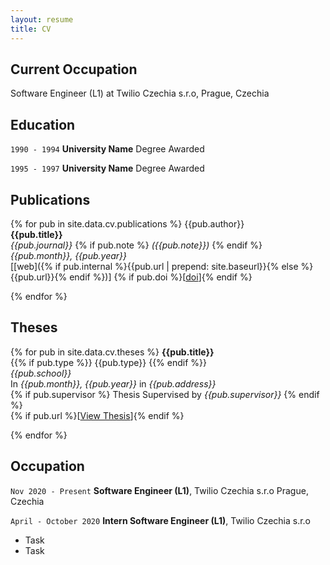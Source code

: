 ```yaml
---
layout: resume
title: CV
---
```

## Current Occupation

Software Engineer (L1) at Twilio Czechia s.r.o, Prague, Czechia

## Education

`1990 - 1994`
__University Name__
Degree Awarded

`1995 - 1997`
__University Name__
Degree Awarded 

## Publications

<!-- A list is also available [online](https://scholar.google.co.uk/citations?user=LTOTl0YAAAAJ) -->

{% for pub in site.data.cv.publications %}
{{pub.author}}<br />
**{{pub.title}}**<br />
*{{pub.journal}}*
{% if pub.note %} *({{pub.note}})* {% endif %} *{{pub.month}}, {{pub.year}}*<br />
[[web]({% if pub.internal %}{{pub.url | prepend: site.baseurl}}{% else %}{{pub.url}}{% endif %})]
{% if pub.doi %}[[doi]({{pub.doi}})]{% endif %}

{% endfor %}

## Theses

{% for pub in site.data.cv.theses %}
**{{pub.title}}**<br />
{{% if pub.type %}} {{pub.type}} {{% endif %}}<br />
*{{pub.school}}*<br />
In *{{pub.month}}, {{pub.year}}* in *{{pub.address}}* <br />
{% if pub.supervisor %} Thesis Supervised by *{{pub.supervisor}}* {% endif %} <br />
{% if pub.url %}[[View Thesis]({{pub.url}})]{% endif %}

{% endfor %}

## Occupation

`Nov 2020 - Present`
__Software Engineer (L1)__, Twilio Czechia s.r.o
Prague, Czechia  

`April - October 2020`
__Intern Software Engineer (L1)__, Twilio Czechia s.r.o 

- Task
- Task



<!-- ### Footer

Last updated: Oct 23, 2020 -->


